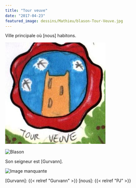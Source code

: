 ```yaml
---
title: "Tour veuve"
date: "2017-04-23"
featured_image: dessins/Mathieu/blason-Tour-Veuve.jpg
---
```


Ville principale où [nous] habitons.

![Blason](dessins/Mathieu/blason-Tour-Veuve.jpg "Son blason")

![Blason](dessins/Mathieu/fac/tour.png "Une tour, c'est peut-être celle là")

Son seigneur est [Gurvann].

![Image manquante](dessins/Mathieu/25.png "Là c'est chez nous !")

[Gurvann]: {{< relref "Gurvann" >}}
[nous]: {{< relref "PJ" >}}
